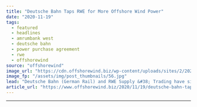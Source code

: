 ```yaml
---
title: "Deutsche Bahn Taps RWE for More Offshore Wind Power"
date: "2020-11-19"
tags: 
  - featured
  - headlines
  - amrumbank west
  - deutsche bahn
  - power purchase agreement
  - rwe
  - offshorewind
source: "offshorewind"
image_url: "https://cdn.offshorewind.biz/wp-content/uploads/sites/2/2020/11/19122007/Deutsche-Bahn-Taps-RWE-for-More-Offshore-Wind-Power.jpg"
image_fp: "/assets/img/post_thumbnails/56.jpg"
lead: "Deutsche Bahn (German Rail) and RWE Supply &#38; Trading have signed a 15-year power"
article_url: "https://www.offshorewind.biz/2020/11/19/deutsche-bahn-taps-rwe-for-more-offshore-wind-power/"
---
```


---
